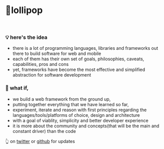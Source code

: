 <link rel="shortcut icon" type="image/png" href="/lollipop-removebg-preview.png">

# 🍭lollipop

<br>

### 💡 here's the idea

- there is a lot of programming languages, libraries and frameworks out there to build software for web and mobile
- each of them has their own set of goals, philosophies, caveats, capabilities, pros and cons
- yet, frameworks have become the most effective and simplified abstraction for software development

### 💭 what if, 
  - we build a web framework from the ground up, 
  - putting together everything that we have learned so far,
  - experiment, iterate and reason with first principles regarding the languages/tools/platforms of choice, design and architecture
  - with a goal of viablity, simplicity and better developer experience
  - it is more about the community and concepts(that will be the main and constant driver) than the code

👆 on <a href="https://twitter.com/k0sengan/status/1408307141836898310">twitter</a> or <a href="https://github.com/bldrbar/lollipop">github</a> for updates
